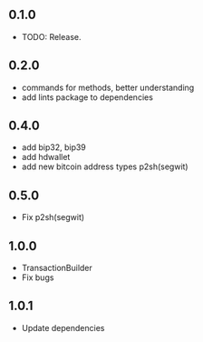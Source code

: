 ## 0.1.0

* TODO: Release.

## 0.2.0

* commands for methods, better understanding
* add lints package to dependencies

## 0.4.0

* add bip32, bip39
* add hdwallet
* add new bitcoin address types p2sh(segwit)

## 0.5.0

* Fix p2sh(segwit)

## 1.0.0

* TransactionBuilder
* Fix bugs

## 1.0.1

* Update dependencies